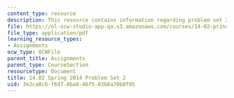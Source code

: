```yaml
---
content_type: resource
description: This resource contains information regarding problem set 2.
file: https://ol-ocw-studio-app-qa.s3.amazonaws.com/courses/14-02-principles-of-macroeconomics-spring-2014/3e2ca8cbf6d78ba846f583b8a70b0f05_MIT14_02S14_pset2.pdf
file_type: application/pdf
learning_resource_types:
- Assignments
ocw_type: OCWFile
parent_title: Assignments
parent_type: CourseSection
resourcetype: Document
title: 14.02 Spring 2014 Problem Set 2
uid: 3e2ca8cb-f6d7-8ba8-46f5-83b8a70b0f05
---
```

